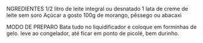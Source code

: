 NGREDIENTES
1/2 litro de leite integral ou desnatado
1 lata de creme de leite sem soro
Açúcar a gosto
100g de morango, pêssego ou abacaxi

MODO DE PREPARO
Bata tudo no liquidificador e coloque em forminhas de gelo. leve ao congelador, até ficar em ponto de picolé, bem durinho.
